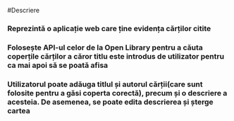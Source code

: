 #Descriere

### Reprezintă o aplicație web care ține evidența cărților citite
###	Folosește API-ul celor de la Open Library pentru a căuta coperțile cărților a căror titlu este introdus de utilizator pentru ca mai apoi să se poată afisa
###	Utilizatorul poate adăuga titlul și autorul cărții(care sunt folosite pentru a găsi coperta corectă), precum și o descriere a acesteia. De asemenea, se poate edita descrierea și șterge cartea
